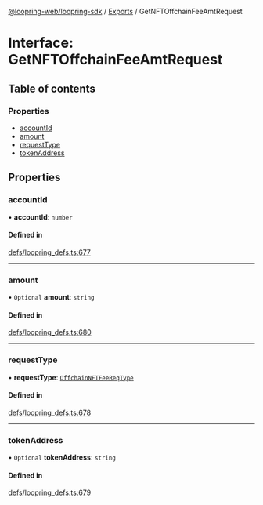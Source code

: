 [@loopring-web/loopring-sdk](../README.md) / [Exports](../modules.md) / GetNFTOffchainFeeAmtRequest

# Interface: GetNFTOffchainFeeAmtRequest

## Table of contents

### Properties

- [accountId](GetNFTOffchainFeeAmtRequest.md#accountid)
- [amount](GetNFTOffchainFeeAmtRequest.md#amount)
- [requestType](GetNFTOffchainFeeAmtRequest.md#requesttype)
- [tokenAddress](GetNFTOffchainFeeAmtRequest.md#tokenaddress)

## Properties

### accountId

• **accountId**: `number`

#### Defined in

[defs/loopring_defs.ts:677](https://github.com/Loopring/loopring_sdk/blob/1d20f38/src/defs/loopring_defs.ts#L677)

___

### amount

• `Optional` **amount**: `string`

#### Defined in

[defs/loopring_defs.ts:680](https://github.com/Loopring/loopring_sdk/blob/1d20f38/src/defs/loopring_defs.ts#L680)

___

### requestType

• **requestType**: [`OffchainNFTFeeReqType`](../enums/OffchainNFTFeeReqType.md)

#### Defined in

[defs/loopring_defs.ts:678](https://github.com/Loopring/loopring_sdk/blob/1d20f38/src/defs/loopring_defs.ts#L678)

___

### tokenAddress

• `Optional` **tokenAddress**: `string`

#### Defined in

[defs/loopring_defs.ts:679](https://github.com/Loopring/loopring_sdk/blob/1d20f38/src/defs/loopring_defs.ts#L679)
